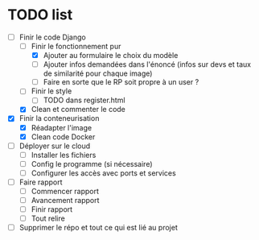 # TODO list

- [ ] Finir le code Django
  - [ ] Finir le fonctionnement pur
    - [x] Ajouter au formulaire le choix du modèle
    - [ ] Ajouter infos demandées dans l'énoncé (infos sur devs et taux de similarité pour chaque image)
    - [ ] Faire en sorte que le RP soit propre à un user ?
  - [ ] Finir le style
    - [ ] TODO dans register.html
  - [x] Clean et commenter le code

- [x] Finir la conteneurisation
  - [x] Réadapter l'image
  - [x] Clean code Docker
  
- [ ] Déployer sur le cloud
  - [ ] Installer les fichiers
  - [ ] Config le programme (si nécessaire)
  - [ ] Configurer les accès avec ports et services 

- [ ] Faire rapport
  - [ ] Commencer rapport
  - [ ] Avancement rapport
  - [ ] Finir rapport
  - [ ] Tout relire

- [ ] Supprimer le répo et tout ce qui est lié au projet 